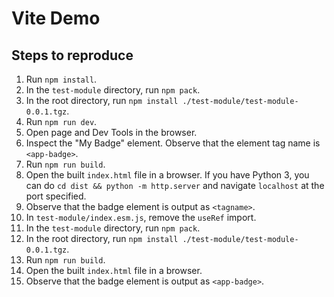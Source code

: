 # Vite Demo

## Steps to reproduce

1. Run `npm install`.
2. In the `test-module` directory, run `npm pack`.
3. In the root directory, run `npm install ./test-module/test-module-0.0.1.tgz`.
4. Run `npm run dev`.
5. Open page and Dev Tools in the browser.
6. Inspect the "My Badge" element. Observe that the element tag name is `<app-badge>`.
7. Run `npm run build`.
8. Open the built `index.html` file in a browser. If you have Python 3, you can do `cd dist && python -m http.server` and navigate `localhost` at the port specified.
9. Observe that the badge element is output as `<tagname>`.
10. In `test-module/index.esm.js`, remove the `useRef` import.
11. In the `test-module` directory, run `npm pack`.
12. In the root directory, run `npm install ./test-module/test-module-0.0.1.tgz`.
13. Run `npm run build`.
14. Open the built `index.html` file in a browser.
15. Observe that the badge element is output as `<app-badge>`.